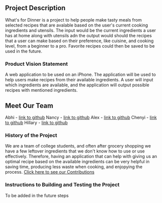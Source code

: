 ## Project Description

What's for Dinner is a project to help people make tasty meals from selected recipes that are avalable based on the user's current cooking ingredients and utensils. The input would be the current ingredients a user has at home along with utensils adn the output would should the recipes that a user can make based on their preference, like cuisine, and cooking level, from a beginner to a pro. Favorite recipes could then be saved to be used in the future.

### Product Vision Statement

A web application to be used on an iPhone. The application will be used to help users make recipes from their available ingredients. A user will input which ingredients are available, and the application will output possible recipes with mentioned ingredients.

## Meet Our Team

Abhi - [link to github](https://github.com/abhi-vachani)
Nancy - [link to github](https://github.com/nancysun0415)
Alex - [link to github](https://github.com/ak8000)
Chenyi - [link to github](https://github.com/Ginette9)
Hillary - [link to github](https://github.com/hillarydavis1)

### History of the Project

We are a team of college students, and often after grocery shopping we have a few leftover ingredients that we don't know how to use or use effectively. Therefore, having an application that can help with giving us an optimal recipe based on the available ingredients can be very helpful in saving time, producing less waste when cooking, and enjopying the process. [Click here to see our Contributions](https://github.com/agiledev-students-spring-2023/final-project-what-s-for-dinner/blob/master/CONTRIBUTING.md)

### Instructions to Building and Testing the Project

To be added in the future steps
